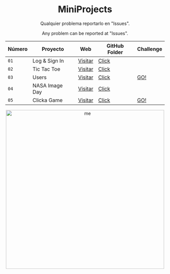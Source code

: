<div align="center">

# MiniProjects

Qualquier problema reportarlo en "Issues". 

Any problem can be reported at "Issues".

| Número | Proyecto | Web | GitHub Folder | Challenge |
| --- | --- | --- | --- | --- |
| `01` | Log & Sign In | [Visitar](https://logsigninpablotutor.netlify.app/) | [Click](https://github.com/PabloTutorMoegle/MiniProjects/tree/main/Projects/01-Log-Sign-In) |  |
| `02` | Tic Tac Toe | [Visitar](https://tic-tae-toe-pablotutormoegle.netlify.app/) | [Click](https://github.com/PabloTutorMoegle/MiniProjects/tree/main/Projects/02-Tic-Tac_Toe) |  |
| `03` | Users | [Visitar](https://getuserspablodevtutor.netlify.app/) | [Click](https://github.com/PabloTutorMoegle/MiniProjects/tree/main/Projects/03-Users) | [GO!](https://github.com/PabloTutorMoegle/MiniProjects/tree/main/Challenges/Users-Challenge) |
| `04` | NASA Image Day | [Visitar](https://nasaimagedaypablodevtutor.netlify.app/) | [Click](https://github.com/PabloTutorMoegle/MiniProjects/tree/main/Projects/04-NASA-Image) |  |
| `05` | Clicka Game | [Visitar](https://clicka-game-pablo-dev-tutor.netlify.app/) | [Click](https://github.com/PabloTutorMoegle/MiniProjects/tree/main/Projects/05-Clicka-Game) | [GO!](https://github.com/PabloTutorMoegle/MiniProjects/tree/main/Challenges/Clicka-Game-Challenge) |



<img alt="me" src="https://github.com/PabloTutorMoegle/MiniProjects/assets/102219711/9b2d64e7-5579-4bca-93e5-ea66555ec3b7" width="500"/>

</div>
